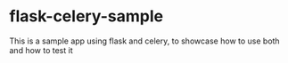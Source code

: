 # flask-celery-sample
This is a sample app using flask and celery, to showcase how to use both and how to test it
